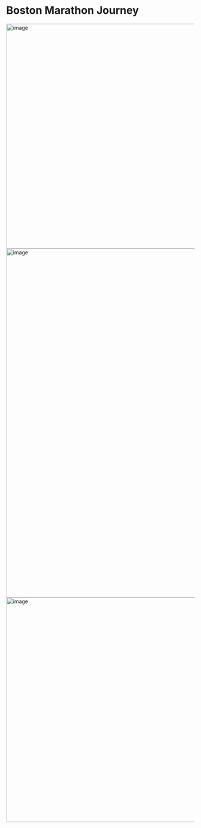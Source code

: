 # Boston Marathon Journey
<img width="601" alt="image" src="https://github.com/user-attachments/assets/59751511-34b3-4d6c-8986-7e0d37d9e0b4">
<img width="933" alt="image" src="https://github.com/user-attachments/assets/e6225d96-67d2-4d4e-9c70-0cbd26cf17b6">
<img width="601" alt="image" src="https://github.com/user-attachments/assets/7155a37b-1b40-4edb-afe8-d0189a014f4b">
